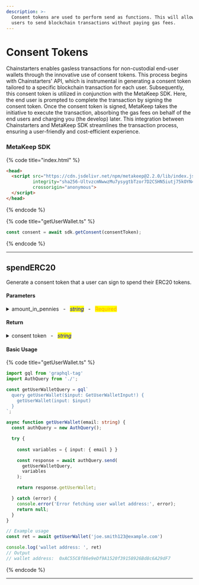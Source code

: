 ```yaml
---
description: >-
  Consent tokens are used to perform send as functions. This will allow your
  users to send blockchain transactions without paying gas fees.
---
```


# Consent Tokens

Chainstarters enables gasless transactions for non-custodial end-user wallets through the innovative use of consent tokens. This process begins with Chainstarters' API, which is instrumental in generating a consent token tailored to a specific blockchain transaction for each user. Subsequently, this consent token is utilized in conjunction with the MetaKeep SDK. Here, the end user is prompted to complete the transaction by signing the consent token. Once the consent token is signed, MetaKeep takes the initiative to execute the transaction, absorbing the gas fees on behalf of the end users and charging you (the develop) later. This integration between Chainstarters and MetaKeep SDK streamlines the transaction process, ensuring a user-friendly and cost-efficient experience.

### MetaKeep SDK

{% code title="index.html" %}
```html
<head>
  <script src="https://cdn.jsdelivr.net/npm/metakeep@2.2.0/lib/index.js"
          integrity="sha256-UltvzcmNwwzMu7ysygtbTzor7D2CSHN5iutj75kOYN4="
          crossorigin="anonymous">
  </script>
</head>
```
{% endcode %}

{% code title="getUserWallet.ts" %}
```typescript
const consent = await sdk.getConsent(consentToken);
```
{% endcode %}
***

<!--  -->
<!--  -->
<!--  -->
## spendERC20

Generate a consent token that a user can sign to spend their ERC20 tokens.

#### Parameters

<details>

<summary>amount_in_pennies&nbsp;&nbsp;&nbsp;-&nbsp;&nbsp;&nbsp;<em><mark style="color:blue;">string</mark></em>&nbsp;&nbsp;&nbsp;-&nbsp;&nbsp;&nbsp;<mark style="color:orange;">Required</mark></summary>

The amount_in_pennies address of the user.

Example $1:

```100```

</details>

#### Return

<details>

<summary>consent token&nbsp;&nbsp;&nbsp;-&nbsp;&nbsp;&nbsp;<em><mark style="color:blue;">string</mark></em></summary>

The consent token used in the frontend to complete the transaction.

Example:

```TG9yZW0gaXBzdW0gZG9sb3Igc2l0IGFtZXQsIGNvbnNlY3RldHVyIGFkaXBpc2NpbmcgZWxpdC4gQ3VyYWJpdHVyIHR1cnBpcyBlcmF0LCBibGFuZGl0IHNlZCBtYWduYSB2aXRhZSwgdmFyaXVzIHBvcnR0aXRvciBtaS4gTnVuYyB1dCB2b2x1dHBhdCBhbnRlLiBJbnRlZ2VyIGV1IGVuaW0gYXJjdS4gVXQgYXQgZWxpdCBsaWJlcm8u```

</details>

#### Basic Usage

{% code title="getUserWallet.ts" %}
```typescript
import gql from 'graphql-tag'
import AuthQuery from './';

const getUserWalletQuery = gql`
  query getUserWallet($input: GetUserWalletInput!) {
    getUserWallet(input: $input)
  }
`;

async function getUserWallet(email: string) {
  const authQuery = new AuthQuery();

  try {
  
    const variables = { input: { email } }

    const response = await authQuery.send(
      getUserWalletQuery,
      variables
    );

    return response.getUserWallet;

  } catch (error) {
    console.error('Error fetching user wallet address:', error);
    return null;
  }
}

// Example usage
const ret = await getUserWallet('joe.smith123@example.com')

console.log('wallet address: ', ret)
// Output
// wallet address:  0xAC55C8f86e9eDf9A1520f39158926Bd8c6A29dF7

```
{% endcode %}

***
